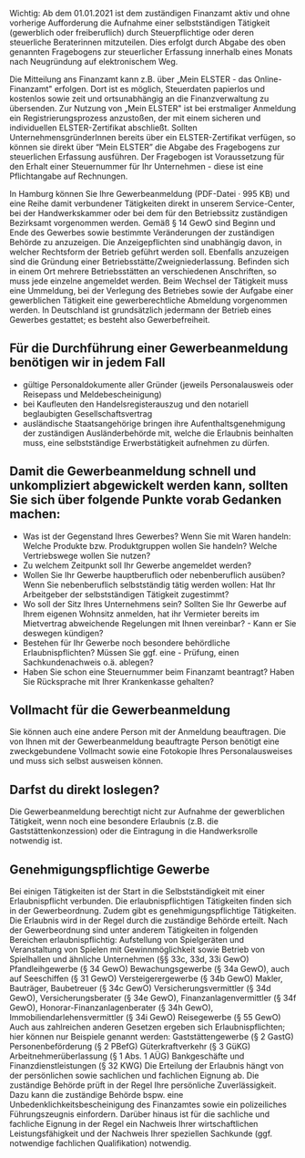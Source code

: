 Wichtig: Ab dem 01.01.2021 ist dem zuständigen Finanzamt aktiv und ohne vorherige Aufforderung die Aufnahme einer selbstständigen Tätigkeit (gewerblich oder freiberuflich) durch Steuerpflichtige oder deren steuerliche Beraterinnen mitzuteilen. Dies erfolgt durch Abgabe des oben genannten Fragebogens zur steuerlicher Erfassung innerhalb eines Monats nach Neugründung auf elektronischem Weg.

Die Mitteilung ans Finanzamt kann z.B. über „Mein ELSTER - das Online-Finanzamt" erfolgen. Dort ist es möglich, Steuerdaten papierlos und kostenlos sowie zeit und ortsunabhängig an die Finanzverwaltung zu übersenden. Zur Nutzung von „Mein ELSTER" ist bei erstmaliger Anmeldung ein Registrierungsprozess anzustoßen, der mit einem sicheren und individuellen ELSTER-Zertifikat abschließt. Sollten UnternehmensgründerInnen bereits über ein ELSTER-Zertifikat verfügen, so können sie direkt über “Mein ELSTER” die Abgabe des Fragebogens zur steuerlichen Erfassung ausführen.
Der Fragebogen ist Voraussetzung für den Erhalt einer Steuernummer für Ihr Unternehmen - diese ist eine Pflichtangabe auf Rechnungen.

In Hamburg können Sie Ihre Gewerbeanmeldung (PDF-Datei · 995 KB) und eine Reihe damit verbundener Tätigkeiten direkt in unserem Service-Center, bei der Handwerkskammer oder bei dem für den Betriebssitz zuständigen Bezirksamt vorgenommen werden. Gemäß § 14 GewO sind Beginn und Ende des Gewerbes sowie bestimmte Veränderungen der zuständigen Behörde zu anzuzeigen. Die Anzeigepflichten sind unabhängig davon, in welcher Rechtsform der Betrieb geführt werden soll. Ebenfalls anzuzeigen sind die Gründung einer Betriebsstätte/Zweigniederlassung. Befinden sich in einem Ort mehrere Betriebsstätten an verschiedenen Anschriften, so muss jede einzelne angemeldet werden. Beim Wechsel der Tätigkeit muss eine Ummeldung, bei der Verlegung des Betriebes sowie der Aufgabe einer gewerblichen Tätigkeit eine gewerberechtliche Abmeldung vorgenommen werden. In Deutschland ist grundsätzlich jedermann der Betrieb eines Gewerbes gestattet; es besteht also Gewerbefreiheit.

## Für die Durchführung einer Gewerbeanmeldung benötigen wir in jedem Fall

- gültige Personaldokumente aller Gründer (jeweils Personalausweis oder Reisepass und Meldebescheinigung)
- bei Kaufleuten den Handelsregisterauszug und den notariell beglaubigten Gesellschaftsvertrag
- ausländische Staatsangehörige bringen ihre Aufenthaltsgenehmigung der zuständigen Ausländerbehörde mit, welche die Erlaubnis beinhalten muss, eine selbstständige Erwerbstätigkeit aufnehmen zu dürfen.

## Damit die Gewerbeanmeldung schnell und unkompliziert abgewickelt werden kann, sollten Sie sich über folgende Punkte vorab Gedanken machen:

- Was ist der Gegenstand Ihres Gewerbes? Wenn Sie mit Waren handeln: Welche Produkte bzw. Produktgruppen wollen Sie handeln? Welche Vertriebswege wollen Sie nutzen?
- Zu welchem Zeitpunkt soll Ihr Gewerbe angemeldet werden?
- Wollen Sie Ihr Gewerbe hauptberuflich oder nebenberuflich ausüben? Wenn Sie nebenberuflich selbstständig tätig werden wollen: Hat Ihr Arbeitgeber der selbstständigen Tätigkeit zugestimmt?
- Wo soll der Sitz Ihres Unternehmens sein? Sollten Sie Ihr Gewerbe auf Ihrem eigenen Wohnsitz anmelden, hat ihr Vermieter bereits im Mietvertrag abweichende Regelungen mit Ihnen vereinbar? - Kann er Sie deswegen kündigen?
- Bestehen für Ihr Gewerbe noch besondere behördliche Erlaubnispflichten? Müssen Sie ggf. eine - Prüfung, einen Sachkundenachweis o.ä. ablegen?
- Haben Sie schon eine Steuernummer beim Finanzamt beantragt? Haben Sie Rücksprache mit Ihrer Krankenkasse gehalten?

## Vollmacht für die Gewerbeanmeldung

Sie können auch eine andere Person mit der Anmeldung beauftragen. Die von Ihnen mit der Gewerbeanmeldung beauftragte Person benötigt eine zweckgebundene Vollmacht sowie eine Fotokopie Ihres Personalausweises und muss sich selbst ausweisen können.

## Darfst du direkt loslegen?

Die Gewerbeanmeldung berechtigt nicht zur Aufnahme der gewerblichen Tätigkeit, wenn noch eine besondere Erlaubnis (z.B. die Gaststättenkonzession) oder die Eintragung in die Handwerksrolle notwendig ist.

## Genehmigungspflichtige Gewerbe

Bei einigen Tätigkeiten ist der Start in die Selbstständigkeit mit einer Erlaubnispflicht verbunden. Die erlaubnispflichtigen Tätigkeiten finden sich in der Gewerbeordnung. Zudem gibt es genehmigungspflichtige Tätigkeiten. Die Erlaubnis wird in der Regel durch die zuständige Behörde erteilt.
Nach der Gewerbeordnung sind unter anderem Tätigkeiten in folgenden Bereichen erlaubnispflichtig:
Aufstellung von Spielgeräten und Veranstaltung von Spielen mit Gewinnmöglichkeit sowie Betrieb von Spielhallen und ähnliche Unternehmen (§§ 33c, 33d, 33i GewO)
Pfandleihgewerbe (§ 34 GewO)
Bewachungsgewerbe (§ 34a GewO), auch auf Seeschiffen (§ 31 GewO)
Versteigerergewerbe (§ 34b GewO)
Makler, Bauträger, Baubetreuer (§ 34c GewO)
Versicherungsvermittler (§ 34d GewO), Versicherungsberater (§ 34e GewO), Finanzanlagenvermittler (§ 34f GewO), Honorar-Finanzanlagenberater (§ 34h GewO), Immobiliendarlehensvermittler (§ 34i GewO)
Reisegewerbe (§ 55 GewO)
Auch aus zahlreichen anderen Gesetzen ergeben sich Erlaubnispflichten; hier können nur Beispiele genannt werden:
Gaststättengewerbe (§ 2 GastG)
Personenbeförderung (§ 2 PBefG)
Güterkraftverkehr (§ 3 GüKG)
Arbeitnehmerüberlassung (§ 1 Abs. 1 AÜG)
Bankgeschäfte und Finanzdienstleistungen (§ 32 KWG)
Die Erteilung der Erlaubnis hängt von der persönlichen sowie sachlichen und fachlichen Eignung ab. Die zuständige Behörde prüft in der Regel Ihre persönliche Zuverlässigkeit. Dazu kann die zuständige Behörde bspw. eine Unbedenklichkeitsbescheinigung des Finanzamtes sowie ein polizeiliches Führungszeugnis einfordern. Darüber hinaus ist für die sachliche und fachliche Eignung in der Regel ein Nachweis Ihrer wirtschaftlichen Leistungsfähigkeit und der Nachweis Ihrer speziellen Sachkunde (ggf. notwendige fachlichen Qualifikation) notwendig.
